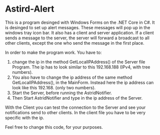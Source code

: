 # Astird-Alert
This is a program desinged with Windows Forms on the .NET Core in C#.
It is desinged to set up alert messages. These messages will pop up in the windows tray icon bar.
It also has a client and server application. 
If a client sends a message to the server, the server will forward a broadcast to all other clients, except the one who send the message in the first place.

In order to make the program work. You have to:
1. change the ip in the method GetLocalIPAddress() of the Server file Program. The ip has to look similar to this 192.168.188 (IPv4, with tree numbers).
2. You also have to change the ip address of the same method GetLocalIPAddress(), in the MainForm. Instead here the ip address can look like this 192.168. (only two numbers).
3. Start the Server, before running the AstridNotifier. 
4. Then Start AstridNotifier and type in the ip address of the Server.


With the Client you can test the connection to the Server and see your notifications send to other clients. In the client file you have to be very specific with the ip.

Feel free to change this code, for your purposes.

